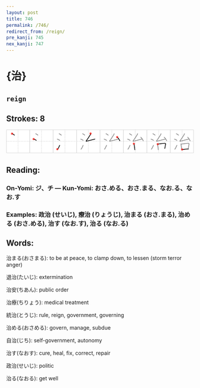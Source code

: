 ```yaml
---
layout: post
title: 746
permalink: /746/
redirect_from: /reign/
pre_kanji: 745
nex_kanji: 747
---
```


# {治}

## `reign`

## Strokes: 8

<div class="stroke"><img src="../images/E6B2BB.png" /></div>

## Reading:

### On-Yomi: ジ、チ &mdash; Kun-Yomi: おさ.める、おさ.まる、なお.る、なお.す

### Examples: 政治 (せいじ), 療治 (りょうじ), 治まる (おさ.まる), 治める (おさ.める), 治す (なお.す), 治る (なお.る)

## Words:

治まる(おさまる): to be at peace, to clamp down, to lessen (storm terror anger)

退治(たいじ): extermination

治安(ちあん): public order

治療(ちりょう): medical treatment

統治(とうじ): rule, reign, government, governing

治める(おさめる): govern, manage, subdue

自治(じち): self-government, autonomy

治す(なおす): cure, heal, fix, correct, repair

政治(せいじ): politic

治る(なおる): get well
